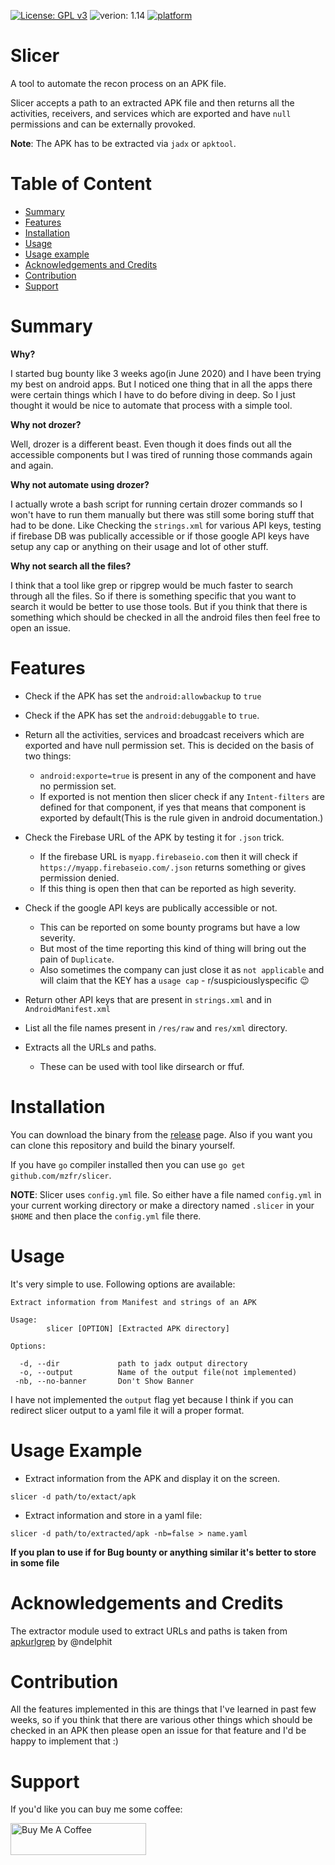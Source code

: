 [![License: GPL v3](https://img.shields.io/badge/License-GPLv3-blue.svg)](https://www.gnu.org/licenses/gpl-3.0)
![verion: 1.14](https://img.shields.io/github/go-mod/go-version/mzfr/slicer)
[![platform](https://img.shields.io/badge/platform-osx%2Flinux%2Fwindows-green.svg)](https://github.com/mzfr/slicer)

# Slicer

A tool to automate the recon process on an APK file. 

Slicer accepts a path to an extracted APK file and then returns all the activities, receivers, and services which are exported and have `null` permissions and can be externally provoked.

__Note__: The APK has to be extracted via `jadx` or `apktool`.

# Table of Content

* [Summary](#summary)
* [Features](#features)
* [Installation](#installation)
* [Usage](#usage)
* [Usage example](#usage-example)
* [Acknowledgements and Credits](#acknowledgements-and-credits)
* [Contribution](#contribution)
* [Support](#support)

# Summary

__Why?__

I started bug bounty like 3 weeks ago(in June 2020) and I have been trying my best on android apps. But I noticed one thing that in all the apps there were certain things which I have to do before diving in deep. So I just thought it would be nice to automate that process with a simple tool. 

__Why not drozer?__

Well, drozer is a different beast. Even though it does finds out all the accessible components but I was tired of running those commands again and again.

__Why not automate using drozer?__

I actually wrote a bash script for running certain drozer commands so I won't have to run them manually but there was still some boring stuff that had to be done. Like Checking the `strings.xml` for various API keys, testing if firebase DB was publically accessible or if those google API keys have setup any cap or anything on their usage and lot of other stuff.

__Why not search all the files?__

I think that a tool like grep or ripgrep would be much faster to search through all the files. So if there is something specific that you want to search it would be better to use those tools. But if you think that there is something which should be checked in all the android files then feel free to open an issue.

# Features

* Check if the APK has set the `android:allowbackup` to `true`
* Check if the APK has set the `android:debuggable` to `true`.
* Return all the activities, services and broadcast receivers which are exported and have null permission set. This is decided on the basis of two things:
    - `android:exporte=true` is present in any of the component and have no permission set.
    -  If exported is not mention then slicer check if any `Intent-filters` are defined for that component, if yes that means that component is exported by default(This is the rule given in android documentation.)

* Check the Firebase URL of the APK by testing it for `.json` trick.
    - If the firebase URL is `myapp.firebaseio.com` then it will check if `https://myapp.firebaseio.com/.json` returns something or gives permission denied.
    - If this thing is open then that can be reported as high severity.

* Check if the google API keys are publically accessible or not. 
    - This can be reported on some bounty programs but have a low severity.
    - But most of the time reporting this kind of thing will bring out the pain of `Duplicate`.
    - Also sometimes the company can just close it as `not applicable` and will claim that the KEY has a `usage cap` - r/suspiciouslyspecific :wink: 

* Return other API keys that are present in `strings.xml` and in `AndroidManifest.xml`
* List all the file names present in `/res/raw` and `res/xml` directory.
* Extracts all the URLs and paths.
    - These can be used with tool like dirsearch or ffuf.


# Installation

You can download the binary from the [release](https://github.com/mzfr/slicer/releases) page. Also if you want you can clone this repository and build the binary yourself.

If you have `go` compiler installed then you can use `go get github.com/mzfr/slicer`.

__NOTE__: Slicer uses `config.yml` file. So either have a file named `config.yml` in your current working directory or make a directory
named `.slicer` in your `$HOME` and then place the `config.yml` file there.

# Usage

It's very simple to use. Following options are available:

```
Extract information from Manifest and strings of an APK

Usage:
        slicer [OPTION] [Extracted APK directory]

Options:

  -d, --dir             path to jadx output directory
  -o, --output          Name of the output file(not implemented)
 -nb, --no-banner       Don't Show Banner
```

I have not implemented the `output` flag yet because I think if you can redirect slicer output to a yaml file it will a proper format.

# Usage Example

* Extract information from the APK and display it on the screen.

```
slicer -d path/to/extact/apk
```

* Extract information and store in a yaml file:

```
slicer -d path/to/extracted/apk -nb=false > name.yaml
```
__If you plan to use if for Bug bounty or anything similar it's better to store in some file__

# Acknowledgements and Credits

The extractor module used to extract URLs and paths is taken from [apkurlgrep](https://github.com/ndelphit) by @ndelphit

# Contribution

All the features implemented in this are things that I've learned in past few weeks, so if you think that there are various other things which should be checked in an APK then please open an issue for that feature and I'd be happy to implement that :)

# Support

If you'd like you can buy me some coffee:

<a href="https://www.buymeacoffee.com/mzfr" target="_blank"><img src="https://cdn.buymeacoffee.com/buttons/default-orange.png" alt="Buy Me A Coffee" style="height: 51px !important;width: 217px !important;" ></a>
